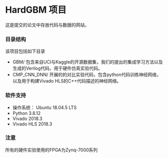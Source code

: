# HardGBM 项目
这是提交的论文中存放代码与数据的网站，
### 目录结构
该项目包括如下目录
- GBM/ 包含来自UCI与Kaggle的开源数据集，我们的提出的集成学习方法以及生成的Verilog代码，用于硬件仿真实验代码。
- CMP_CNN_DNN/ 开展的的对比实验代码，包含python代码训练神经网络，以及用于构建Vivado HLS的C++代码描述的神经网络。
### 软件支持
- 操作系统： Ubuntu 18.04.5 LTS 
- Python 3.8.12
- Vivado 2018.3
- Vivado HLS 2018.3 
### 注意
所有的硬件实验使用的FPGA为Zynq-7000系列